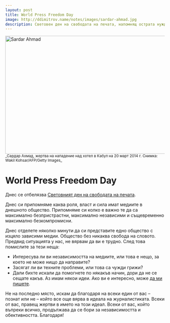 ```yaml
---
layout: post
title: World Press Freedom Day
image: http://ddimitrov.name/notes/images/sardar-ahmad.jpg
description: Световен ден на свободата на печата, напомнящ острата нужда от безпристрастни и независими медии.
---
```


<a href="http://www.nytimes.com/2014/03/27/world/asia/killing-of-afghan-journalist-and-family-members-stuns-media-peers.html">
    <img src="../../../images/sardar-ahmad.jpg" alt="Sardar Ahmad" width="660" height="371" />
</a>
<small>_Сардар Ахмад, жертва на нападение над хотел в Кабул на 20 март 2014 г. Снимка: Wakil Kohsar/AFP/Getty Images_</small>

# World Press Freedom Day

Днес се отбелязва [Световният ден на свободата на печата](http://en.wikipedia.org/wiki/World_Press_Freedom_Day).

Днес си припомняме каква роля, власт и сила имат медиите в днешното общество. Припомняме си колко е важно те да са максимално безпристрастни, максимално независими и същевременно максимално безкомпромисни.

Днес отделете няколко минути да си представите едно общество с изцяло зависими медии. Общество без никаква свобода на словото. Предвид ситуацията у нас, не вярвам да ви е трудно. След това помислите за тези неща:

- Интересува ли ви независимостта на медиите, или това е нещо, за което не може нищо да направите?
- Засягат ли ви техните проблеми, или това са чужди грижи?
- Дали бихте искали да помогнете по някакъв начин, дори да не се сещате какъв. Аз имам някои идеи. Ако ви е интересно, може [да ми пишете](mailto:me@ddimitrov.name).

Не на последно място, искам да благодаря на всеки един от вас – познат или не – който все още вярва в идеала на журналистиката. Всеки от вас, правещ жертви в името на този идеал. Всеки от вас, който въпреки всичко, продължава да се бори за независимостта и обективността. Благодаря!
